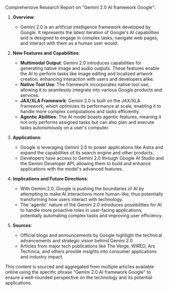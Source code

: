 Comprehensive Research Report on "Gemini 2.0 AI framework Google":

1. **Overview**:
   - Gemini 2.0 is an artificial intelligence framework developed by Google. It represents the latest iteration of Google's AI capabilities and is designed to engage in complex tasks, navigate web pages, and interact with them as a human user would.
   
2. **New Features and Capabilities**:
   - **Multimodal Output**: Gemini 2.0 introduces capabilities for generating native image and audio outputs. These features enable the AI to perform tasks like image editing and localized artwork creation, enhancing interaction with users and developers alike.
   - **Native Tool Use**: The framework incorporates native tool use, allowing it to seamlessly integrate into various Google products and services.
   - **JAX/XLA Framework**: Gemini 2.0 is built on the JAX/XLA framework, which optimizes its performance at scale, enabling it to handle more complex computations and tasks efficiently.
   - **Agentic Abilities**: The AI model boasts agentic features, meaning it not only performs assigned tasks but can also plan and execute tasks autonomously on a user's computer.

3. **Applications**:
   - Google is leveraging Gemini 2.0 to power applications like Astra and expand the capabilities of its search engine and other products.
   - Developers have access to Gemini 2.0 through Google AI Studio and the Gemini Developer API, allowing them to build and enhance applications with the model's advanced features.
   
4. **Implications and Future Directions**:
   - With Gemini 2.0, Google is pushing the boundaries of AI by attempting to make AI interactions more human-like, thus potentially transforming how users interact with technology.
   - The 'agentic' nature of the Gemini 2.0 introduces possibilities for AI to handle more proactive roles in user-facing applications, potentially automating complex tasks and improving user efficiency.

5. **Sources**:
   - Official blogs and announcements by Google highlight the technical advancements and strategic vision behind Gemini 2.0.
   - Articles from major tech publications like The Verge, WIRED, Ars Technica, and others provide insights into consumer applications and industry impact.

This content is sourced and aggregated from multiple articles available online using the specific phrase "Gemini 2.0 AI framework Google" to ensure a well-rounded perspective on the technology and its potential applications.